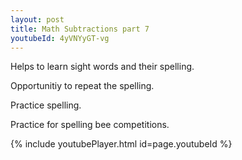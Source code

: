 ```yaml
---
layout: post
title: Math Subtractions part 7
youtubeId: 4yVNYyGT-vg
---
```

 
 
Helps to learn sight words and their spelling.

Opportunitiy to repeat the spelling. 

Practice spelling. 
 
Practice for spelling bee competitions. 
 
{% include youtubePlayer.html id=page.youtubeId %}
 
 
